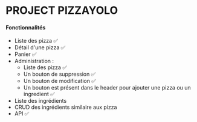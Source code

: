 # PROJECT PIZZAYOLO

#### Fonctionnalités
- Liste des pizza :white_check_mark:
- Détail d'une pizza :white_check_mark:
- Panier :white_check_mark:
- Administration :
    - Liste des pizza :white_check_mark:
    - Un bouton de suppression :white_check_mark:
    - Un bouton de modification :white_check_mark:
    - Un bouton est présent dans le header pour ajouter une pizza ou un ingredient :white_check_mark:
- Liste des ingrédients
- CRUD des ingrédients similaire aux pizza
- API :white_check_mark:
